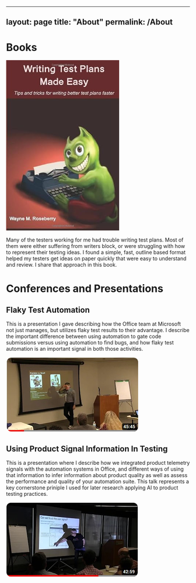 ------
layout: page
title: "About"
permalink: /About
------

Books
==========

<a href="https://www.amazon.com/Writing-Test-Plans-Made-Easy/dp/1478333693">![Writing Test Plans Made Eash](/assets/writingtestplanscover.jpg)</a>

Many of the testers working for me had trouble writing test plans. Most of them were either suffering from writers
block, or were struggling with how to represent their testing ideas. I found a simple, fast, outline based
format helped my testers get ideas on paper quickly that were easy to understand and review. I share that approach in this book.

Conferences and Presentations
==========

Flaky Test Automation
---------------------
This is a presentation I gave describing how the Office team at Microsoft not just manages, but
utilizes flaky test results to their advantage. I describe the important difference between using
automation to gate code submissions versus using automation to find bugs, and how flaky test
automation is an important signal in both those activities.

<a href="https://www.youtube.com/watch?v=S-da7O4d_Jw&t=370s">![Winning with Flaky Test Automation](/assets/flakyautomationconfimage.jpg)</a>

Using Product Signal Information In Testing
---------------------
This is a presentation where I describe how we integrated product telemetry signals
with the automation systems in Office, and different ways of using that information to
infer information about product quality as well as assess the performance and quality
of your automation suite. This talk represents a key cornerstone priniple I used for
later research applying AI to product testing practices.

<a href="https://www.youtube.com/watch?v=tulztPtNSDo&t=1821s">![Is Your Automation Any Good](/assets/isyourautomationanygoodconfimage.jpg)</a>
